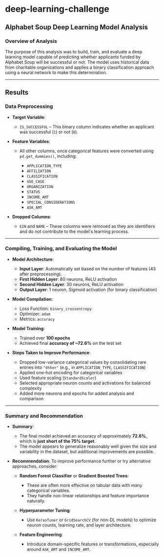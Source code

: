 # deep-learning-challenge

## Alphabet Soup Deep Learning Model Analysis

### Overview of Analysis

The purpose of this analysis was to build, train, and evaluate a deep learning model capable of predicting whether applicants funded by Alphabet Soup will be successful or not. The model uses historical data from charitable organizations and applies a binary classification approach using a neural network to make this determination.

---

## Results

### Data Preprocessing

* **Target Variable**:

  * `IS_SUCCESSFUL` – This binary column indicates whether an applicant was successful (`1`) or not (`0`).

* **Feature Variables**:

  * All other columns, once categorical features were converted using `pd.get_dummies()`, including:

    * `APPLICATION_TYPE`
    * `AFFILIATION`
    * `CLASSIFICATION`
    * `USE_CASE`
    * `ORGANIZATION`
    * `STATUS`
    * `INCOME_AMT`
    * `SPECIAL_CONSIDERATIONS`
    * `ASK_AMT`

* **Dropped Columns**:

  * `EIN` and `NAME` – These columns were removed as they are identifiers and do not contribute to the model's learning process.

---

### Compiling, Training, and Evaluating the Model

* **Model Architecture**:

  * **Input Layer**: Automatically set based on the number of features (43 after preprocessing).
  * **First Hidden Layer**: 80 neurons, ReLU activation
  * **Second Hidden Layer**: 30 neurons, ReLU activation
  * **Output Layer**: 1 neuron, Sigmoid activation (for binary classification)

* **Model Compilation**:

  * Loss Function: `binary_crossentropy`
  * Optimizer: `adam`
  * Metrics: `accuracy`

* **Model Training**:

  * Trained over **100 epochs**
  * Achieved final **accuracy of \~72.6%** on the test set

* **Steps Taken to Improve Performance**:

  * Dropped low-variance categorical values by consolidating rare entries into `"Other"` (e.g., in `APPLICATION_TYPE`, `CLASSIFICATION`)
  * Applied one-hot encoding for categorical variables
  * Used feature scaling (`StandardScaler`)
  * Selected appropriate neuron counts and activations for balanced complexity
  * Added more neurons and epochs for added analysis and comparison

---

### Summary and Recommendation

* **Summary**:

  * The final model achieved an accuracy of approximately **72.6%**, which is **just short of the 75% target**.
  * The model appears to generalize reasonably well given the size and variability in the dataset, but additional improvements are possible.

* **Recommendation**:
  To improve performance further or try alternative approaches, consider:

  * **Random Forest Classifier** or **Gradient Boosted Trees**:

    * These are often more effective on tabular data with many categorical variables.
    * They handle non-linear relationships and feature importance naturally.
  * **Hyperparameter Tuning**:

    * Use `KerasTuner` or `GridSearchCV` (for non-DL models) to optimize neuron counts, learning rate, and layer architecture.
  * **Feature Engineering**:

    * Introduce domain-specific features or transformations, especially around `ASK_AMT` and `INCOME_AMT`.

